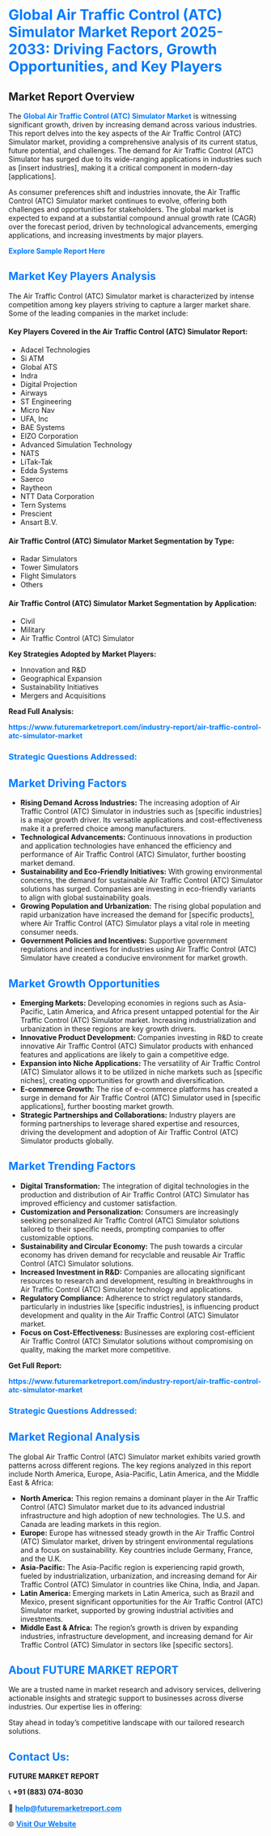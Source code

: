 <h1 style="color: #007BFF;">Global Air Traffic Control (ATC) Simulator Market Report 2025-2033: Driving Factors, Growth Opportunities, and Key Players</h1>

<section id="overview">
<h2>Market Report Overview</h2>
<p>The <a href="https://www.futuremarketreport.com/industry-report/air-traffic-control-atc-simulator-market" style="color: #007BFF; text-decoration: none;"><strong>Global Air Traffic Control (ATC) Simulator Market</strong></a> is witnessing significant growth, driven by increasing demand across various industries. This report delves into the key aspects of the Air Traffic Control (ATC) Simulator market, providing a comprehensive analysis of its current status, future potential, and challenges. The demand for Air Traffic Control (ATC) Simulator has surged due to its wide-ranging applications in industries such as [insert industries], making it a critical component in modern-day [applications].</p>
<p>As consumer preferences shift and industries innovate, the Air Traffic Control (ATC) Simulator market continues to evolve, offering both challenges and opportunities for stakeholders. The global market is expected to expand at a substantial compound annual growth rate (CAGR) over the forecast period, driven by technological advancements, emerging applications, and increasing investments by major players.</p>
</section>

<section id="overview">
<p><a href="https://www.futuremarketreport.com/request-sample/reportId=125884" style="color: #007BFF; text-decoration: none;"><strong>Explore Sample Report Here</strong></a></p>
</section>

<section id="key-players">
<h2 style="color: #007BFF;">Market Key Players Analysis</h2>
<p>The Air Traffic Control (ATC) Simulator market is characterized by intense competition among key players striving to capture a larger market share. Some of the leading companies in the market include:</p>
<h4>Key Players Covered in the Air Traffic Control (ATC) Simulator Report:</h4>
<ul><li>Adacel Technologies</li><li>Si ATM</li><li>Global ATS</li><li>Indra</li><li>Digital Projection</li><li>Airways</li><li>ST Engineering</li><li>Micro Nav</li><li>UFA, Inc</li><li>BAE Systems</li><li>EIZO Corporation</li><li>Advanced Simulation Technology</li><li>NATS</li><li>LiTak-Tak</li><li>Edda Systems</li><li>Saerco</li><li>Raytheon</li><li>NTT Data Corporation</li><li>Tern Systems</li><li>Prescient</li><li>Ansart B.V.</li></ul>
<h4>Air Traffic Control (ATC) Simulator Market Segmentation by Type:</h4>
<ul><li>Radar Simulators</li><li>Tower Simulators</li><li>Flight Simulators</li><li>Others</li></ul>

<h4>Air Traffic Control (ATC) Simulator Market Segmentation by Application:</h4>
<ul><li>Civil</li><li>Military</li><li>Air Traffic Control (ATC) Simulator</li></ul>
<p><strong>Key Strategies Adopted by Market Players:</strong></p>
<ul>
<li>Innovation and R&D</li>
<li>Geographical Expansion</li>
<li>Sustainability Initiatives</li>
<li>Mergers and Acquisitions</li>
</ul>
</section>

<section>
<p><strong>Read Full Analysis: </strong></p><a href="https://www.futuremarketreport.com/industry-report/air-traffic-control-atc-simulator-market" style="color: #007BFF; text-decoration: none;"><strong>https://www.futuremarketreport.com/industry-report/air-traffic-control-atc-simulator-market</strong></a>
<h3 style="color: #007BFF;">Strategic Questions Addressed:</h3>
</section>

<section id="driving-factors">
<h2 style="color: #007BFF;">Market Driving Factors</h2>
<ul>
<li><strong>Rising Demand Across Industries:</strong> The increasing adoption of Air Traffic Control (ATC) Simulator in industries such as [specific industries] is a major growth driver. Its versatile applications and cost-effectiveness make it a preferred choice among manufacturers.</li>
<li><strong>Technological Advancements:</strong> Continuous innovations in production and application technologies have enhanced the efficiency and performance of Air Traffic Control (ATC) Simulator, further boosting market demand.</li>
<li><strong>Sustainability and Eco-Friendly Initiatives:</strong> With growing environmental concerns, the demand for sustainable Air Traffic Control (ATC) Simulator solutions has surged. Companies are investing in eco-friendly variants to align with global sustainability goals.</li>
<li><strong>Growing Population and Urbanization:</strong> The rising global population and rapid urbanization have increased the demand for [specific products], where Air Traffic Control (ATC) Simulator plays a vital role in meeting consumer needs.</li>
<li><strong>Government Policies and Incentives:</strong> Supportive government regulations and incentives for industries using Air Traffic Control (ATC) Simulator have created a conducive environment for market growth.</li>
</ul>
</section>

<section id="growth-opportunities">
<h2 style="color: #007BFF;">Market Growth Opportunities</h2>
<ul>
<li><strong>Emerging Markets:</strong> Developing economies in regions such as Asia-Pacific, Latin America, and Africa present untapped potential for the Air Traffic Control (ATC) Simulator market. Increasing industrialization and urbanization in these regions are key growth drivers.</li>
<li><strong>Innovative Product Development:</strong> Companies investing in R&D to create innovative Air Traffic Control (ATC) Simulator products with enhanced features and applications are likely to gain a competitive edge.</li>
<li><strong>Expansion into Niche Applications:</strong> The versatility of Air Traffic Control (ATC) Simulator allows it to be utilized in niche markets such as [specific niches], creating opportunities for growth and diversification.</li>
<li><strong>E-commerce Growth:</strong> The rise of e-commerce platforms has created a surge in demand for Air Traffic Control (ATC) Simulator used in [specific applications], further boosting market growth.</li>
<li><strong>Strategic Partnerships and Collaborations:</strong> Industry players are forming partnerships to leverage shared expertise and resources, driving the development and adoption of Air Traffic Control (ATC) Simulator products globally.</li>
</ul>
</section>

<section id="trending-factors">
<h2 style="color: #007BFF;">Market Trending Factors</h2>
<ul>
<li><strong>Digital Transformation:</strong> The integration of digital technologies in the production and distribution of Air Traffic Control (ATC) Simulator has improved efficiency and customer satisfaction.</li>
<li><strong>Customization and Personalization:</strong> Consumers are increasingly seeking personalized Air Traffic Control (ATC) Simulator solutions tailored to their specific needs, prompting companies to offer customizable options.</li>
<li><strong>Sustainability and Circular Economy:</strong> The push towards a circular economy has driven demand for recyclable and reusable Air Traffic Control (ATC) Simulator solutions.</li>
<li><strong>Increased Investment in R&D:</strong> Companies are allocating significant resources to research and development, resulting in breakthroughs in Air Traffic Control (ATC) Simulator technology and applications.</li>
<li><strong>Regulatory Compliance:</strong> Adherence to strict regulatory standards, particularly in industries like [specific industries], is influencing product development and quality in the Air Traffic Control (ATC) Simulator market.</li>
<li><strong>Focus on Cost-Effectiveness:</strong> Businesses are exploring cost-efficient Air Traffic Control (ATC) Simulator solutions without compromising on quality, making the market more competitive.</li>
</ul>
</section>

<section>
<p><strong>Get Full Report: </strong></p><a href="https://www.futuremarketreport.com/industry-report/air-traffic-control-atc-simulator-market" style="color: #007BFF; text-decoration: none;"><strong>https://www.futuremarketreport.com/industry-report/air-traffic-control-atc-simulator-market</strong></a>
<h3 style="color: #007BFF;">Strategic Questions Addressed:</h3>
</section>


<section id="regional-analysis">
<h2 style="color: #007BFF;">Market Regional Analysis</h2>
<p>The global Air Traffic Control (ATC) Simulator market exhibits varied growth patterns across different regions. The key regions analyzed in this report include North America, Europe, Asia-Pacific, Latin America, and the Middle East & Africa:</p>
<ul>
<li><strong>North America:</strong> This region remains a dominant player in the Air Traffic Control (ATC) Simulator market due to its advanced industrial infrastructure and high adoption of new technologies. The U.S. and Canada are leading markets in this region.</li>
<li><strong>Europe:</strong> Europe has witnessed steady growth in the Air Traffic Control (ATC) Simulator market, driven by stringent environmental regulations and a focus on sustainability. Key countries include Germany, France, and the U.K.</li>
<li><strong>Asia-Pacific:</strong> The Asia-Pacific region is experiencing rapid growth, fueled by industrialization, urbanization, and increasing demand for Air Traffic Control (ATC) Simulator in countries like China, India, and Japan.</li>
<li><strong>Latin America:</strong> Emerging markets in Latin America, such as Brazil and Mexico, present significant opportunities for the Air Traffic Control (ATC) Simulator market, supported by growing industrial activities and investments.</li>
<li><strong>Middle East & Africa:</strong> The region’s growth is driven by expanding industries, infrastructure development, and increasing demand for Air Traffic Control (ATC) Simulator in sectors like [specific sectors].</li>
</ul>
</section>

<footer>
<h2 style="color: #007BFF;">About FUTURE MARKET REPORT</h2>
<p>We are a trusted name in market research and advisory services, delivering actionable insights and strategic support to businesses across diverse industries. Our expertise lies in offering:</p>

<p>Stay ahead in today’s competitive landscape with our tailored research solutions.</p>

<h2 style="color: #007BFF;">Contact Us:</h2>
<p><strong>FUTURE MARKET REPORT</strong></p>
<p>📞 <strong>+91 (883) 074-8030</strong></p>
<p>📧 <strong><a href="mailto:help@futuremarketreport.com" style="color: #007BFF;">help@futuremarketreport.com</a></strong></p>
<p>🌐 <strong><a href="https://www.futuremarketreport.com/" style="color: #007BFF;">Visit Our Website</a></strong></p>
</footer>